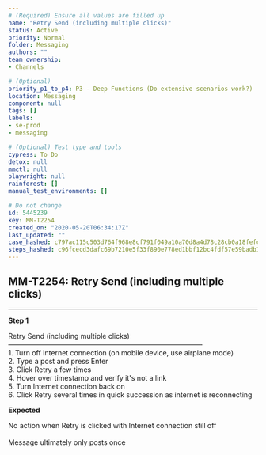 ```yaml
---
# (Required) Ensure all values are filled up
name: "Retry Send (including multiple clicks)"
status: Active
priority: Normal
folder: Messaging
authors: ""
team_ownership: 
- Channels

# (Optional)
priority_p1_to_p4: P3 - Deep Functions (Do extensive scenarios work?)
location: Messaging
component: null
tags: []
labels: 
- se-prod
- messaging

# (Optional) Test type and tools
cypress: To Do
detox: null
mmctl: null
playwright: null
rainforest: []
manual_test_environments: []

# Do not change
id: 5445239
key: MM-T2254
created_on: "2020-05-20T06:34:17Z"
last_updated: ""
case_hashed: c797ac115c503d764f968e8cf791f049a10a70d8a4d78c28cb0a18fefc848cb8872b429c9b40fd31c37f571da7308526
steps_hashed: c96fcecd3dafc69b7210e5f33f890e778ed1bbf12bc4fdf57e59badb10e1e4bc42c7662ec9b8f5f2c09b53b48c98d624
---
```


<!-- (Auto-generated) Based on frontmatter's "key" and "name" -->

## MM-T2254: Retry Send (including multiple clicks)

---

**Step 1**

Retry Send (including multiple clicks)\
————————————————————————————\
1\. Turn off Internet connection (on mobile device, use airplane mode)\
2\. Type a post and press Enter\
3\. Click Retry a few times\
4\. Hover over timestamp and verify it's not a link\
5\. Turn Internet connection back on\
6\. Click Retry several times in quick succession as internet is reconnecting

**Expected**

No action when Retry is clicked with Internet connection still off\
\
Message ultimately only posts once

